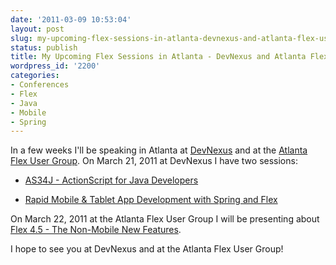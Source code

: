 ```yaml
---
date: '2011-03-09 10:53:04'
layout: post
slug: my-upcoming-flex-sessions-in-atlanta-devnexus-and-atlanta-flex-user-group
status: publish
title: My Upcoming Flex Sessions in Atlanta - DevNexus and Atlanta Flex User Group
wordpress_id: '2200'
categories:
- Conferences
- Flex
- Java
- Mobile
- Spring
---
```


In a few weeks I'll be speaking in Atlanta at [DevNexus](http://www.devnexus.com/) and at the [Atlanta Flex User Group](http://www.meetup.com/atlflex).  On March 21, 2011 at DevNexus I have two sessions:




  * [AS34J - ActionScript for Java Developers](http://www.devnexus.com/s/presentations#1156)


  * [Rapid Mobile & Tablet App Development with Spring and Flex](http://www.devnexus.com/s/presentations#1155)


On March 22, 2011 at the Atlanta Flex User Group I will be presenting about [Flex 4.5 - The Non-Mobile New Features](http://www.meetup.com/atlflex/events/16734337/).

I hope to see you at DevNexus and at the Atlanta Flex User Group!
